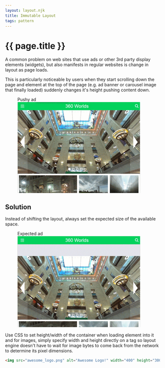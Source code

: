 ```yaml
---
layout: layout.njk
title: Immutable Layout
tags: pattern
---
```

# {{ page.title }}

A common problem on web sites that use ads or other 3rd party display elements (widgets), but also manifests in regular websites is change in layout as page loads.

This is particularly noticeable by users when they start scrolling down the page and element at the top of the page (e.g. ad banner or carousel image that finally loaded) suddenly changes it's height pushing content down.

<figure>
<figcaption>Pushy ad</figcaption>
<img src="/assets/pushy_ads.gif" width="400" height="295" alt="Pushy ad"/>
</figure>

## Solution
Instead of shifting the layout, always set the expected size of the available space.

<figure>
<figcaption>Expected ad</figcaption>
<img src="/assets/expected_ads.gif" width="400" height="295" alt="Expected ad"/>
</figure>

Use CSS to set height/width of the container when loading element into it and for images, simply specify width and height directly on a tag so layout engine doesn't have to wait for image bytes to come back from the network to determine its pixel dimensions.

```html
<img src="awesome_logo.png" alt="Awesome Logo!" width="400" height="300">
```
